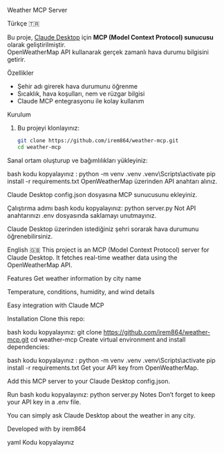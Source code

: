 Weather MCP Server
 
 Türkçe 🇹🇷

Bu proje, [Claude Desktop](https://claude.ai) için **MCP (Model Context Protocol) sunucusu** olarak geliştirilmiştir.  
OpenWeatherMap API kullanarak gerçek zamanlı hava durumu bilgisini getirir.  

Özellikler
- Şehir adı girerek hava durumunu öğrenme  
- Sıcaklık, hava koşulları, nem ve rüzgar bilgisi  
- Claude MCP entegrasyonu ile kolay kullanım  

 Kurulum
1. Bu projeyi klonlayınız:
   ```bash
   git clone https://github.com/irem864/weather-mcp.git
   cd weather-mcp
Sanal ortam oluşturup ve bağımlılıkları yükleyiniz:

bash kodu kopyalayınız :  python -m venv .venv
.venv\Scripts\activate
pip install -r requirements.txt
OpenWeatherMap üzerinden API anahtarı alınız.

Claude Desktop config.json dosyasına MCP sunucusunu ekleyiniz.

 Çalıştırma adımı
bash kodu kopyalayınız:  python server.py
Not
API anahtarınızı .env dosyasında saklamayı unutmayınız.

Claude Desktop üzerinden istediğiniz şehri sorarak hava durumunu öğrenebilirsiniz.

English 🇬🇧
This project is an MCP (Model Context Protocol) server for Claude Desktop.
It fetches real-time weather data using the OpenWeatherMap API.

 Features
Get weather information by city name

Temperature, conditions, humidity, and wind details

Easy integration with Claude MCP

 Installation
Clone this repo:

bash kodu kopyalayınız:  git clone https://github.com/irem864/weather-mcp.git
cd weather-mcp
Create virtual environment and install dependencies:

bash kodu kopyalayınız : python -m venv .venv
.venv\Scripts\activate
pip install -r requirements.txt
Get your API key from OpenWeatherMap.

Add this MCP server to your Claude Desktop config.json.

 Run
bash kodu kopyalayınız: python server.py
 Notes
Don’t forget to keep your API key in a .env file.

You can simply ask Claude Desktop about the weather in any city.

 Developed with  by irem864

yaml
Kodu kopyalayınız

